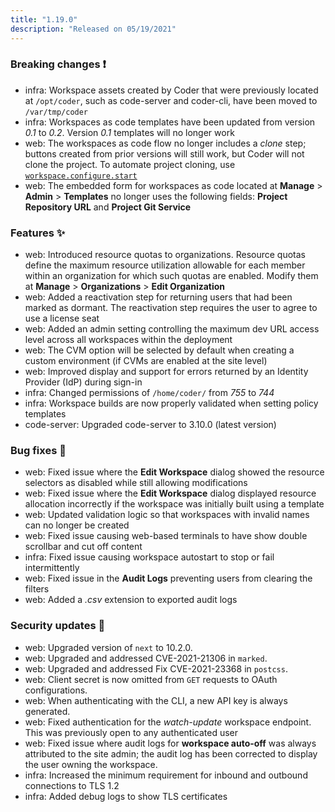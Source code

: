 ```yaml
---
title: "1.19.0"
description: "Released on 05/19/2021"
---
```


### Breaking changes ❗

- infra: Workspace assets created by Coder that were previously located at
  `/opt/coder`, such as code-server and coder-cli, have been moved to
  `/var/tmp/coder`
- infra: Workspaces as code templates have been updated from version _0.1_ to
  _0.2_. Version _0.1_ templates will no longer work
- web: The workspaces as code flow no longer includes a _clone_ step; buttons
  created from prior versions will still work, but Coder will not clone the
  project. To automate project cloning, use
  [`workspace.configure.start`](../workspaces/workspaces-as-code/templates.md#workspaceconfigurestart)
- web: The embedded form for workspaces as code located at **Manage** >
  **Admin** > **Templates** no longer uses the following fields: **Project
  Repository URL** and **Project Git Service**

### Features ✨

- web: Introduced resource quotas to organizations. Resource quotas define the
  maximum resource utilization allowable for each member within an organization
  for which such quotas are enabled. Modify them at **Manage** >
  **Organizations** > **Edit Organization**
- web: Added a reactivation step for returning users that had been marked as
  dormant. The reactivation step requires the user to agree to use a license
  seat
- web: Added an admin setting controlling the maximum dev URL access level
  across all workspaces within the deployment
- web: The CVM option will be selected by default when creating a custom
  environment (if CVMs are enabled at the site level)
- web: Improved display and support for errors returned by an Identity Provider
  (IdP) during sign-in
- infra: Changed permissions of `/home/coder/` from _755_ to _744_
- infra: Workspace builds are now properly validated when setting policy
  templates
- code-server: Upgraded code-server to 3.10.0 (latest version)

### Bug fixes 🐛

- web: Fixed issue where the **Edit Workspace** dialog showed the resource
  selectors as disabled while still allowing modifications
- web: Fixed issue where the **Edit Workspace** dialog displayed resource
  allocation incorrectly if the workspace was initially built using a template
- web: Updated validation logic so that workspaces with invalid names can no
  longer be created
- web: Fixed issue causing web-based terminals to have show double scrollbar and
  cut off content
- infra: Fixed issue causing workspace autostart to stop or fail intermittently
- web: Fixed issue in the **Audit Logs** preventing users from clearing the
  filters
- web: Added a _.csv_ extension to exported audit logs

### Security updates 🔐

- web: Upgraded version of `next` to 10.2.0.
- web: Upgraded and addressed CVE-2021-21306 in `marked`.
- web: Upgraded and addressed Fix CVE-2021-23368 in `postcss`.
- web: Client secret is now omitted from `GET` requests to OAuth configurations.
- web: When authenticating with the CLI, a new API key is always generated.
- web: Fixed authentication for the _watch-update_ workspace endpoint. This was
  previously open to any authenticated user
- web: Fixed issue where audit logs for **workspace auto-off** was always
  attributed to the site admin; the audit log has been corrected to display the
  user owning the workspace.
- infra: Increased the minimum requirement for inbound and outbound connections
  to TLS 1.2
- infra: Added debug logs to show TLS certificates

